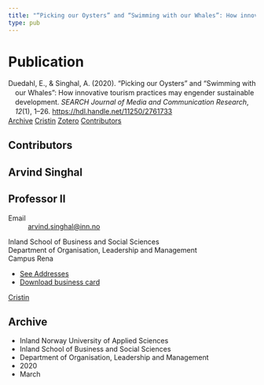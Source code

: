 ```yaml
---
title: "“Picking our Oysters” and “Swimming with our Whales”: How innovative tourism practices may engender sustainable development"
type: pub
---
```

<h1>Publication</h1>
<article id="csl-bib-container-EQ947TBF" class="csl-bib-container">
  <div class="csl-bib-body" style="line-height: 1.35; padding-left: 1em; text-indent:-1em;">
  <div class="csl-entry">Duedahl, E., &amp; Singhal, A. (2020). &#x201C;Picking our Oysters&#x201D; and &#x201C;Swimming with our Whales&#x201D;: How innovative tourism practices may engender sustainable development. <i>SEARCH Journal of Media and Communication Research</i>, <i>12</i>(1), 1&#x2013;26. <a href="https://hdl.handle.net/11250/2761733">https://hdl.handle.net/11250/2761733</a></div>
</div>
  <div class="csl-bib-buttons">
    <a href="#taxonomy-article-EQ947TBF" class="csl-bib-button">Archive</a>
    <a href="https://app.cristin.no/results/show.jsf?id=1801485" alt="Cristin URL" class="csl-bib-button">Cristin</a>
    <a href="http://zotero.org/groups/5022929/items/EQ947TBF" alt="Zotero URL" class="csl-bib-button">Zotero</a>
    <a href="#contributors-article-EQ947TBF" class="csl-bib-button">Contributors</a>
  </div>
  <div id="csl-bib-meta-container-EQ947TBF"></div>
</article>
<div id="csl-bib-meta-EQ947TBF" class="csl-bib-meta">
  <article id="contributors-article-EQ947TBF" class="contributors-article">
    <h1>Contributors</h1>
    <div class="personas">
<div class="vrtx-hinn-person-card">
<div class="photo">
<i class="lar la-user-circle missing-person"></i>
</div>
<div class="info">
<hgroup><h1>Arvind Singhal</h1>
<h2>Professor II</h2>
</hgroup><dl>
<dt>Email</dt>
<dd>
<a href="mailto:arvind.singhal@inn.no">arvind.singhal@inn.no</a>
</dd>
</dl>
<p>
Inland School of Business and Social Sciences<br>
Department of Organisation, Leadership and Management<br>
Campus Rena
</p>
<ul class="vrtx-hinn-links">
<li><a href="https://www.inn.no/english/find-an-employee/arvind-singhal.html#vrtx-hinn-addresses">See Addresses</a></li>
<li><a href="https://www.inn.no/english/find-an-employee/arvind-singhal.html?vrtx=vcf">Download business card</a></li>
</ul>
</div>
</div>
<a href="https://app.cristin.no/persons/show.jsf?id=863653" alt="Cristin URL" class="personas-cristin">Cristin</a>
</div>
  </article>
  <article id="taxonomy-article-EQ947TBF" class="taxonomy-article">
    <h1>Archive</h1>
    <ul>
      <li>Inland Norway University of Applied Sciences</li>
      <li>Inland School of Business and Social Sciences</li>
      <li>Department of Organisation, Leadership and Management</li>
      <li>2020</li>
      <li>March</li>
    </ul>
  </article>
</div>
